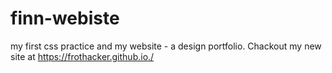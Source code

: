 # finn-webiste
my first css practice and my website - a design portfolio.
Chackout my new site at https://frothacker.github.io./



